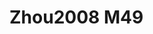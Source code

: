<a name="material" />

# Zhou2008 M49
<script type="application/ld+json">
  {
    "@context": "https://schema.org/",
    "@type": "ChemicalSubstance",
    "http://purl.org/dc/terms/conformsTo":
      {
        "@type": "CreativeWork",
        "@id": "https://bioschemas.org/profiles/ChemicalSubstance/0.4-RELEASE/"
      },
    "@id": "https://egonw.github.io/nanowiki/nanowiki261.html#material",
    "name": "Zhou2008 M49",
    "sameAs: "http://127.0.0.1/mediawiki/index.php/Special:URIResolver/Zhou2008_M49"
  }
</script>

